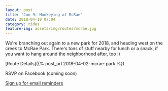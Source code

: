 ```yaml
---
layout: post
title: "Jun 9: Monkeying at McRae"
date: 2018-04-10 07:04
category: rides
feature-img: assets/img/routes/mcrae.jpg
---
```

We're branching out again to a new park for 2018, and heading west on the creek to McRae Park. There's tons of stuff nearby for lunch or a snack, if you want to hang around the neighborhood after, too :)

[Route Details]({% post_url 2018-04-02-mcrae-park %})

RSVP on Facebook (coming soon)

[Sign up for email reminders](http://eepurl.com/do4hJX)

